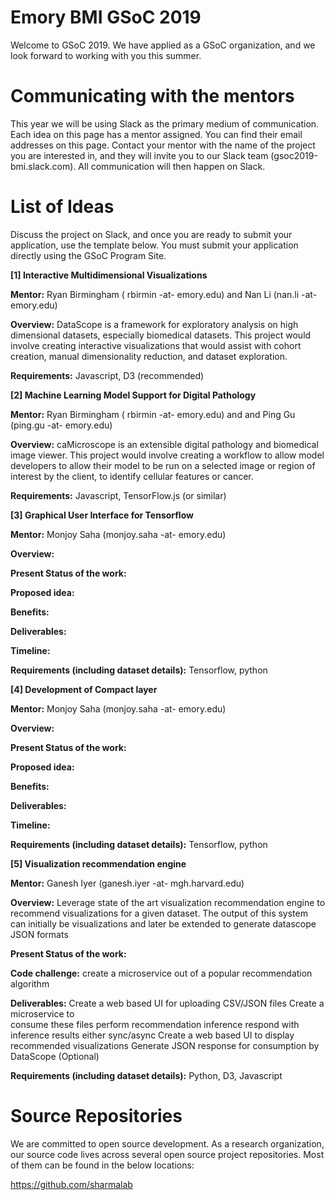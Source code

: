 # Emory BMI GSoC 2019

Welcome to GSoC 2019. We have applied as a GSoC organization, and we look forward to working with you this summer. 

# Communicating with the mentors

This year we will be using Slack as the primary medium of communication. Each idea on this page has a mentor assigned. You can find their email addresses on this page. Contact your mentor with the name of the project you are interested in, and they will invite you to our Slack team  (gsoc2019-bmi.slack.com). All communication will then happen on Slack. 

 
# List of Ideas
Discuss the project on Slack, and once you are ready to submit your application, use the template below. You must submit your application directly using the GSoC Program Site.


**[1] Interactive Multidimensional Visualizations**

**Mentor:** Ryan Birmingham ( rbirmin -at- emory.edu) and Nan Li (nan.li -at- emory.edu)

**Overview:** DataScope is a framework for exploratory analysis on high dimensional datasets, especially biomedical datasets. This project would involve creating interactive visualizations that would assist with cohort creation, manual dimensionality reduction, and dataset exploration.

**Requirements:** Javascript, D3 (recommended)



**[2] Machine Learning Model Support for Digital Pathology**

**Mentor:** Ryan Birmingham ( rbirmin -at- emory.edu) and  and Ping Gu (ping.gu -at- emory.edu)

**Overview:** caMicroscope is an extensible digital pathology and biomedical image viewer. This project would involve creating a workflow to allow model developers to allow their model to be run on a selected image or region of interest by the client, to identify cellular features or cancer. 
    
**Requirements:** Javascript, TensorFlow.js (or similar)
    


**[3] Graphical User Interface for Tensorflow**
 
**Mentor:** Monjoy Saha  (monjoy.saha -at- emory.edu)
 
**Overview:**
              
**Present Status of the work:**
              
**Proposed idea:**
 
**Benefits:**
 
**Deliverables:**
 
**Timeline:**

**Requirements (including dataset details):** Tensorflow, python



**[4] Development of Compact layer**  

**Mentor:** Monjoy Saha  (monjoy.saha -at- emory.edu)
 
**Overview:**
              
**Present Status of the work:**
              
**Proposed idea:**
 
**Benefits:**
 
**Deliverables:**
 
**Timeline:**

**Requirements (including dataset details):** Tensorflow, python



**[5] Visualization recommendation engine**
    
**Mentor:** Ganesh Iyer (ganesh.iyer -at- mgh.harvard.edu)
    
**Overview:** Leverage state of the art visualization recommendation engine to recommend visualizations for a given dataset. The output of this system can initially be visualizations and later be extended to generate datascope JSON formats
             
**Present Status of the work:**               

**Code challenge:** create a microservice out of a popular recommendation algorithm
             
**Deliverables:**
Create a web based UI for uploading CSV/JSON files
Create a microservice to    
consume these files
perform recommendation inference
respond with inference results either sync/async
Create a web based UI to display recommended visualizations
Generate JSON response for consumption by DataScope (Optional)
 
**Requirements (including dataset details):** Python, D3, Javascript





# Source Repositories

We are committed to open source development. As a research organization, our source code lives across several open source project repositories. Most of them can be found in the below locations:

https://github.com/sharmalab
